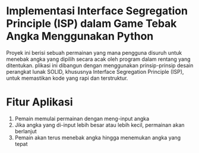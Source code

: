 # Implementasi Interface Segregation Principle (ISP) dalam Game Tebak Angka Menggunakan Python
Proyek ini berisi sebuah permainan yang mana pengguna disuruh untuk menebak angka yang dipilih secara acak oleh program dalam rentang yang ditentukan. plikasi ini dibangun dengan menggunakan prinsip-prinsip desain perangkat lunak SOLID, khususnya Interface Segregation Principle (ISP), untuk memastikan kode yang rapi dan terstruktur.

# Fitur Aplikasi
1. Pemain memulai permainan dengan meng-input angka
2. Jika angka yang di-input lebih besar atau lebih kecil, permainan akan berlanjut
3. Pemain akan terus menebak angka hingga menemukan angka yang tepat
